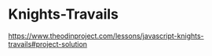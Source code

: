 # Knights-Travails

https://www.theodinproject.com/lessons/javascript-knights-travails#project-solution
